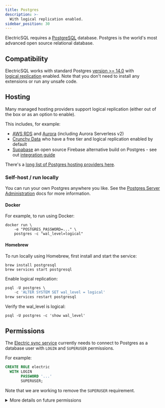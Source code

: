 ```yaml
---
title: Postgres
description: >-
  With logical replication enabled.
sidebar_position: 30
---
```


ElectricSQL requires a [PostgreSQL](https://www.postgresql.org/download) database. Postgres is the world's most advanced open source relational database.

## Compatibility

ElectricSQL works with standard Postgres [version >= 14.0](https://www.postgresql.org/support/versioning/) with [logical&nbsp;replication](https://www.postgresql.org/docs/current/logical-replication.html) enabled. Note that you don't need to install any extensions or run any unsafe code.

## Hosting

Many managed hosting providers support logical replication (either out of the box or as an option to enable).

This includes, for example:

- [AWS RDS](https://repost.aws/knowledge-center/rds-postgresql-use-logical-replication) and [Aurora](https://docs.aws.amazon.com/AmazonRDS/latest/AuroraUserGuide/AuroraPostgreSQL.Replication.Logical.html) (including Aurora Serverless v2)
- [Crunchy Data](https://www.crunchydata.com) who have a free tier and logical replication enabled by default
- [Supabase](https://supabase.com/) an open source Firebase alternative build on Postgres - see out [integration guide](../../integrations/deployment/supabase.md)

There's a [long list of Postgres hosting providers here](https://www.postgresql.org/support/professional_hosting/).

### Self-host / run locally

You can run your own Postgres anywhere you like. See the [Postgres Server Administration](https://www.postgresql.org/docs/current/admin.html) docs for more information.

#### Docker

For example, to run using Docker:

```shell
docker run \
    -e "POSTGRES_PASSWORD=..." \
    postgres -c "wal_level=logical"
```

#### Homebrew

To run locally using Homebrew, first install and start the service:

```shell
brew install postgresql
brew services start postgresql
```

Enable logical replication:

```sql
psql -U postgres \
    -c 'ALTER SYSTEM SET wal_level = logical'
brew services restart postgresql
```

Verify the wal_level is logical:

```shell
psql -U postgres -c 'show wal_level'
```

## Permissions

The [Electric sync service](./service.md) currently needs to connect to Postgres as a database user with `LOGIN` and `SUPERUSER` permissions.

For example:

```sql
CREATE ROLE electric
  WITH LOGIN
       PASSWORD '...'
       SUPERUSER;
```

Note that we are working to remove the `SUPERUSER` requirement.

<details>
  <summary>
    More details on future permissions
  </summary>
  <div>

In future, the permissions required will be a minimum of:

- `LOGIN`
- `REPLICATION`

And then either `ALL` on the database and public schema or at a minimum:

- `CONNECT`, `CREATE` and `TEMPORARY` on the database
- `CREATE`, `EXECUTE on ALL` and `USAGE` on the `public` schema

Plus `ALTER DEFAULT PRIVILEGES` to grant the same permissions on any new tables in the public schema.

For example, to create an `electric` user with the necessary permissions:

```sql
CREATE ROLE electric
  WITH LOGIN
    PASSWORD '...'
    REPLICATION;

GRANT ALL
  ON DATABASE '...'
  TO electric;

GRANT ALL
  ON ALL TABLES
  IN SCHEMA public
  TO electric;

ALTER DEFAULT PRIVILEGES
  IN SCHEMA public
  GRANT ALL
    ON TABLES
    TO electric;
```

This will remove the need for `SUPERUSER`, which will increase the compatibility with hosting providers such as [Cloud SQL](https://cloud.google.com/sql) and [AlloyDB](https://cloud.google.com/alloydb) that won't grant superuser (or a reduced version like [`rds_superuser`](https://docs.aws.amazon.com/AmazonRDS/latest/UserGuide/Appendix.PostgreSQL.CommonDBATasks.Roles.html#Appendix.PostgreSQL.CommonDBATasks.Roles.rds_superuser)).

  </div>
</details>
